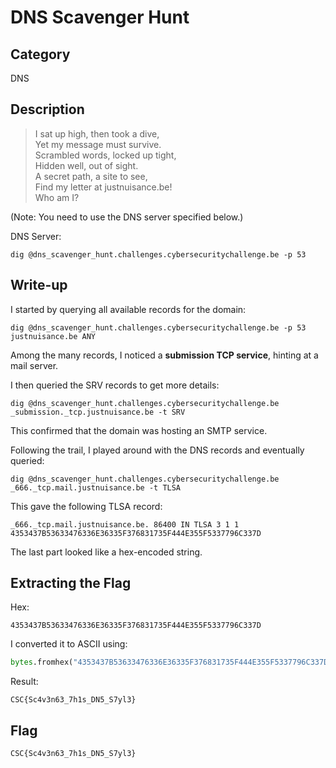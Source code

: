 # DNS Scavenger Hunt 

## Category  
DNS

## Description  
> I sat up high, then took a dive,  
> Yet my message must survive.  
> Scrambled words, locked up tight,  
> Hidden well, out of sight.  
> A secret path, a site to see,  
> Find my letter at justnuisance.be!  
> Who am I?

(Note: You need to use the DNS server specified below.)

DNS Server:
```
dig @dns_scavenger_hunt.challenges.cybersecuritychallenge.be -p 53
```

## Write-up  

I started by querying all available records for the domain:

```
dig @dns_scavenger_hunt.challenges.cybersecuritychallenge.be -p 53 justnuisance.be ANY
```

Among the many records, I noticed a **submission TCP service**, hinting at a mail server.

I then queried the SRV records to get more details:

```
dig @dns_scavenger_hunt.challenges.cybersecuritychallenge.be _submission._tcp.justnuisance.be -t SRV
```

This confirmed that the domain was hosting an SMTP service.

Following the trail, I played around with the DNS records and eventually queried:

```
dig @dns_scavenger_hunt.challenges.cybersecuritychallenge.be _666._tcp.mail.justnuisance.be -t TLSA
```

This gave the following TLSA record:

```
_666._tcp.mail.justnuisance.be. 86400 IN TLSA 3 1 1 4353437B53633476336E36335F376831735F444E355F5337796C337D
```

The last part looked like a hex-encoded string.

## Extracting the Flag

Hex:
```
4353437B53633476336E36335F376831735F444E355F5337796C337D
```

I converted it to ASCII using:

```python
bytes.fromhex("4353437B53633476336E36335F376831735F444E355F5337796C337D").decode()
```

Result:
```
CSC{Sc4v3n63_7h1s_DN5_S7yl3}
```

## Flag  
```
CSC{Sc4v3n63_7h1s_DN5_S7yl3}
```

